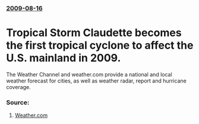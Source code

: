 ### [2009-08-16](/news/2009/08/16/index.md)

#  Tropical Storm Claudette becomes the first tropical cyclone to affect the U.S. mainland in 2009. 

The Weather Channel and weather.com provide a national and local weather forecast for cities, as well as weather radar, report and hurricane coverage.


### Source:

1. [Weather.com](http://www.weather.com)
